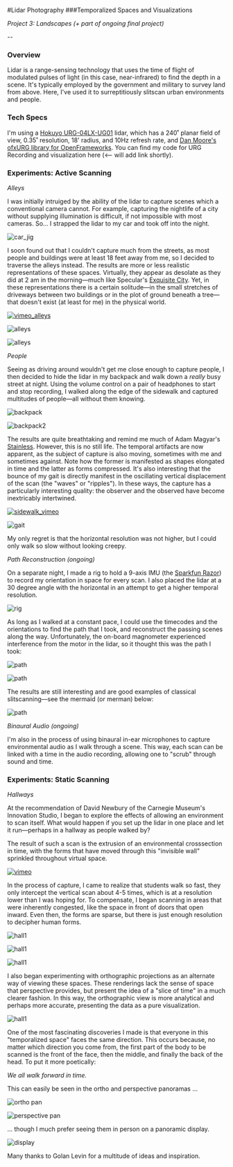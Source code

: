 #Lidar Photography
###Temporalized Spaces and Visualizations

*Project 3: Landscapes (+ part of ongoing final project)*

--

### Overview

Lidar is a range-sensing technology that uses the time of flight of modulated pulses of light (in this case, near-infrared) to find the depth in a scene. It's typically employed by the government and military to survey land from above. Here, I've used it to surreptitiously slitscan urban environments and people.

### Tech Specs

I'm using a [Hokuyo URG-04LX-UG01](https://www.hokuyo-aut.jp/02sensor/07scanner/urg_04lx_ug01.html) lidar, which has a 240˚ planar field of view, 0.35˚ resolution, 18' radius, and 10Hz refresh rate, and [Dan Moore's ofxURG library for OpenFrameworks](https://github.com/danthemellowman/ofxUrg). You can find my code for URG Recording and visualization here (<-- will add link shortly).

### Experiments: Active Scanning

*Alleys*

I was initially intruiged by the ability of the lidar to capture scenes which a conventional camera cannot. For example, capturing the nightlife of a city without supplying illumination is difficult, if not impossible with most cameras. So... I strapped the lidar to my car and took off into the night.

![car_jig](assets/car_jig.jpg)

I soon found out that I couldn't capture much from the streets, as most people and buildings were at least 18 feet away from me, so I decided to traverse the alleys instead. The results are more or less realistic representations of these spaces. Virtually, they appear as desolate as they did at 2 am in the morning—much like Specular's [Exquisite City](http://www.specular.cc/exquisite-city). Yet, in these representations there is a certain solitude—in the small stretches of driveways between two buildings or in the plot of ground beneath a tree—that doesn't exist (at least for me) in the physical world.

[![vimeo_alleys](assets/vimeo_alleys.jpg)](https://vimeo.com/144993841)

![alleys](assets/alleys_2.jpg)

![alleys](assets/alleys_1.jpg)

*People*

Seeing as driving around wouldn't get me close enough to capture people, I then decided to hide the lidar in my backpack and walk down a *really* busy street at night. Using the volume control on a pair of headphones to start and stop recording, I walked along the edge of the sidewalk and captured multitudes of people—all without them knowing.

![backpack](assets/backpack.jpg)

![backpack2](assets/backpack_2.jpg)

The results are quite breathtaking and remind me much of Adam Magyar's [Stainless](https://vimeo.com/83664407). However, this is no still life. The temporal artifacts are now apparent, as the subject of capture is also moving, sometimes with me and sometimes against. Note how the former is manifested as shapes elongated in time and the latter as forms compressed. It's also interesting that the bounce of my gait is directly manifest in the oscillating vertical displacement of the scan (the "waves" or "ripples"). In these ways, the capture has a particularly interesting quality: the observer and the observed have become inextricably intertwined.

[![sidewalk_vimeo](assets/sidewalk.jpg)](https://vimeo.com/145215259)

![gait](assets/gait.jpg)

My only regret is that the horizontal resolution was not higher, but I could only walk so slow without looking creepy.

*Path Reconstruction (ongoing)*

On a separate night, I made a rig to hold a 9-axis IMU (the [Sparkfun Razor](https://www.sparkfun.com/products/10736)) to record my orientation in space for every scan. I also placed the lidar at a 30 degree angle with the horizontal in an attempt to get a higher temporal resolution. 

![rig](assets/rig.jpg)

As long as I walked at a constant pace, I could use the timecodes and the orientations to find the path that I took, and reconstruct the passing scenes along the way. Unfortunately, the on-board magnometer experienced interference from the motor in the lidar, so it thought this was the path I took:

![path](assets/path_2.jpg)

![path](assets/path_1.jpg)

The results are still interesting and are good examples of classical slitscanning—see the mermaid (or merman) below:

![path](assets/mermaid.jpg)

*Binaural Audio (ongoing)*

I'm also in the process of using binaural in-ear microphones to capture environmental audio as I walk through a scene. This way, each scan can be linked with a time in the audio recording, allowing one to "scrub" through sound and time.

### Experiments: Static Scanning

*Hallways*

At the recommendation of David Newbury of the Carnegie Museum's Innovation Studio, I began to explore the effects of allowing an environment to scan itself. What would happen if you set up the lidar in one place and let it run—perhaps in a hallway as people walked by?

The result of such a scan is the extrusion of an environmental crosssection in time, with the forms that have moved through this "invisible wall" sprinkled throughout virtual space. 

[![vimeo](assets/vimeo_hallway.jpg)](https://vimeo.com/146153795)

In the process of capture, I came to realize that students walk so fast, they only intercept the vertical scan about 4-5 times, which is at a resolution lower than I was hoping for. To compensate, I began scanning in areas that were inherently congested, like the space in front of doors that open inward. Even then, the forms are sparse, but there is just enough resolution to decipher human forms.

![hall1](assets/hallway_4.jpg)

![hall1](assets/hallway_1.jpg)

![hall1](assets/hallway_2.jpg)

I also began experimenting with orthographic projections as an alternate way of viewing these spaces. These renderings lack the sense of space that perspective provides, but present the idea of a "slice of time" in a much clearer fashion. In this way, the orthographic view is more analytical and perhaps more accurate, presenting the data as a pure visualization.

![hall1](assets/hallway_3.jpg)

One of the most fascinating discoveries I made is that everyone in this "temporalized space" faces the same direction. This occurs because, no matter which direction you come from, the first part of the body to be scanned is the front of the face, then the middle, and finally the back of the head. To put it more poetically: 

*We all walk forward in time.*

This can easily be seen in the ortho and perspective panoramas ...

![ortho pan](assets/ortho_panorama.png)

![perspective pan](assets/perspective_panorama.png)

... though I much prefer seeing them in person on a panoramic display.

![display](assets/long_display.jpg)

Many thanks to Golan Levin for a multitude of ideas and inspiration.